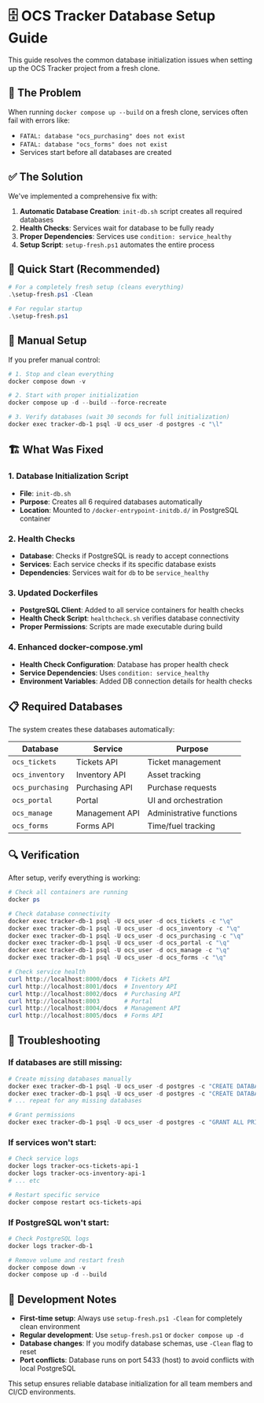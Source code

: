 # 🗄️ OCS Tracker Database Setup Guide

This guide resolves the common database initialization issues when setting up the OCS Tracker project from a fresh clone.

## 🚨 The Problem

When running `docker compose up --build` on a fresh clone, services often fail with errors like:
- `FATAL: database "ocs_purchasing" does not exist`
- `FATAL: database "ocs_forms" does not exist`
- Services start before all databases are created

## ✅ The Solution

We've implemented a comprehensive fix with:

1. **Automatic Database Creation**: `init-db.sh` script creates all required databases
2. **Health Checks**: Services wait for database to be fully ready
3. **Proper Dependencies**: Services use `condition: service_healthy`
4. **Setup Script**: `setup-fresh.ps1` automates the entire process

## 🚀 Quick Start (Recommended)

```powershell
# For a completely fresh setup (cleans everything)
.\setup-fresh.ps1 -Clean

# For regular startup
.\setup-fresh.ps1
```

## 🔧 Manual Setup

If you prefer manual control:

```powershell
# 1. Stop and clean everything
docker compose down -v

# 2. Start with proper initialization
docker compose up -d --build --force-recreate

# 3. Verify databases (wait 30 seconds for full initialization)
docker exec tracker-db-1 psql -U ocs_user -d postgres -c "\l"
```

## 🏗️ What Was Fixed

### 1. Database Initialization Script
- **File**: `init-db.sh`
- **Purpose**: Creates all 6 required databases automatically
- **Location**: Mounted to `/docker-entrypoint-initdb.d/` in PostgreSQL container

### 2. Health Checks
- **Database**: Checks if PostgreSQL is ready to accept connections
- **Services**: Each service checks if its specific database exists
- **Dependencies**: Services wait for `db` to be `service_healthy`

### 3. Updated Dockerfiles
- **PostgreSQL Client**: Added to all service containers for health checks
- **Health Check Script**: `healthcheck.sh` verifies database connectivity
- **Proper Permissions**: Scripts are made executable during build

### 4. Enhanced docker-compose.yml
- **Health Check Configuration**: Database has proper health check
- **Service Dependencies**: Uses `condition: service_healthy`
- **Environment Variables**: Added DB connection details for health checks

## 📋 Required Databases

The system creates these databases automatically:

| Database | Service | Purpose |
|----------|---------|---------|
| `ocs_tickets` | Tickets API | Ticket management |
| `ocs_inventory` | Inventory API | Asset tracking |
| `ocs_purchasing` | Purchasing API | Purchase requests |
| `ocs_portal` | Portal | UI and orchestration |
| `ocs_manage` | Management API | Administrative functions |
| `ocs_forms` | Forms API | Time/fuel tracking |

## 🔍 Verification

After setup, verify everything is working:

```powershell
# Check all containers are running
docker ps

# Check database connectivity
docker exec tracker-db-1 psql -U ocs_user -d ocs_tickets -c "\q"
docker exec tracker-db-1 psql -U ocs_user -d ocs_inventory -c "\q"
docker exec tracker-db-1 psql -U ocs_user -d ocs_purchasing -c "\q"
docker exec tracker-db-1 psql -U ocs_user -d ocs_portal -c "\q"
docker exec tracker-db-1 psql -U ocs_user -d ocs_manage -c "\q"
docker exec tracker-db-1 psql -U ocs_user -d ocs_forms -c "\q"

# Check service health
curl http://localhost:8000/docs  # Tickets API
curl http://localhost:8001/docs  # Inventory API
curl http://localhost:8002/docs  # Purchasing API
curl http://localhost:8003       # Portal
curl http://localhost:8004/docs  # Management API
curl http://localhost:8005/docs  # Forms API
```

## 🐛 Troubleshooting

### If databases are still missing:

```powershell
# Create missing databases manually
docker exec tracker-db-1 psql -U ocs_user -d postgres -c "CREATE DATABASE ocs_purchasing;"
docker exec tracker-db-1 psql -U ocs_user -d postgres -c "CREATE DATABASE ocs_forms;"
# ... repeat for any missing databases

# Grant permissions
docker exec tracker-db-1 psql -U ocs_user -d postgres -c "GRANT ALL PRIVILEGES ON DATABASE ocs_purchasing TO ocs_user;"
```

### If services won't start:

```powershell
# Check service logs
docker logs tracker-ocs-tickets-api-1
docker logs tracker-ocs-inventory-api-1
# ... etc

# Restart specific service
docker compose restart ocs-tickets-api
```

### If PostgreSQL won't start:

```powershell
# Check PostgreSQL logs
docker logs tracker-db-1

# Remove volume and restart fresh
docker compose down -v
docker compose up -d --build
```

## 📝 Development Notes

- **First-time setup**: Always use `setup-fresh.ps1 -Clean` for completely clean environment
- **Regular development**: Use `setup-fresh.ps1` or `docker compose up -d`
- **Database changes**: If you modify database schemas, use `-Clean` flag to reset
- **Port conflicts**: Database runs on port 5433 (host) to avoid conflicts with local PostgreSQL

This setup ensures reliable database initialization for all team members and CI/CD environments.

